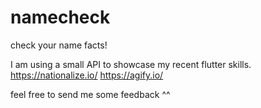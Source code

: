 # namecheck

check your name facts!

I am using a small API to showcase my recent flutter skills.
https://nationalize.io/
https://agify.io/

feel free to send me some feedback ^^ 
